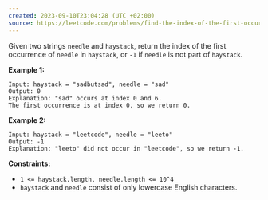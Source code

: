 ```yaml
---
created: 2023-09-10T23:04:28 (UTC +02:00)
source: https://leetcode.com/problems/find-the-index-of-the-first-occurrence-in-a-string/?envType=study-plan-v2&envId=top-interview-150
---
```

Given two strings `needle` and `haystack`, return the index of the first occurrence of `needle` in `haystack`, or `-1` if `needle` is not part of `haystack`.

**Example 1:**

```
Input: haystack = "sadbutsad", needle = "sad"
Output: 0
Explanation: "sad" occurs at index 0 and 6.
The first occurrence is at index 0, so we return 0.

```

**Example 2:**

```
Input: haystack = "leetcode", needle = "leeto"
Output: -1
Explanation: "leeto" did not occur in "leetcode", so we return -1.

```

**Constraints:**

-   `1 <= haystack.length, needle.length <= 10^4`
-   `haystack` and `needle` consist of only lowercase English characters.

